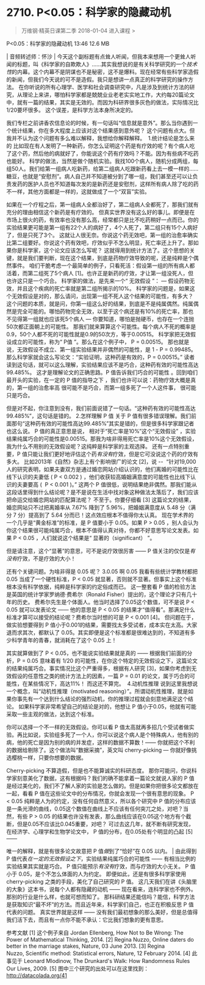 # 2710. P<0.05：科学家的隐藏动机
> 万维钢·精英日课第二季
2018-01-04
进入课程 >

P<0.05：科学家的隐藏动机
13:46 12.6 MB

| 音频转述师：怀沙 |
今天这个副标题有点耸人听闻，但我本来想用一个更耸人听闻的标题，叫《科学家的自欺欺人》……其实我想说的是有关科学研究的一个*技术性*的内幕。这个内幕不是阴谋也不是秘密，这不是爆料。现在经常有些科学家造假的新闻，但我们今天说的可不是造假。我只是想讲一点真正的科学研究的操作方法。
在你听说的所有心理学、医学和社会调查研究中，凡是涉及到统计方法的研究，从理论上来讲，哪怕科学家都是兢兢业业老老实实地工作，大约每20篇论文中，就有一篇的结果，其实是无效的。而因为科研界很多灰色的做法，实际情况比1/20要坏很多。
这个误差，是科学方法本身所决定的。 

我们专栏之前讲香农信息论的时候，有一句话叫“信息就是意外”。那么当你遇到一个统计结果，你在多大程度上应该对这个结果感到意外呢？
这个问题有点大。但我并不认为这个问题有多么难以解释，我想给你解释解释。 
1.统计结论是怎么来的
比如现在有人发明了一种新药，你怎么证明这个药是有疗效的呢？有个病人吃了这个药，然后他的病就好了，你能说这个药有疗效吗？不能。因为有些病不吃药也能好。
科学的做法，当然是做个随机实验。我找100个病人，随机分成两组，每组50人。我们给第一组病人吃新药，给第二组病人吃跟新药看上去一模一样的……糖豆，也就是“安慰剂”。病人自己并不知道被分到了哪一组，我们甚至还可以让负责发药的医护人员也不知道每次发的是新药还是安慰剂，这样所有病人除了吃的药不一样，其他方面都是一样的，这就做成了一个“双盲”实验。 

如果在一个疗程之后，第一组病人全都治好了，第二组病人全都死了，那我们就有充分的理由相信这个新药是有疗效的。
但真实世界没有这么好的事儿。即便是在市场上很火的药，有效率也没有那么高，经常都只是比不吃药稍好一点而已。你的实验结果更可能是第一组有22个人的病好了，4个人死了，第二组只有15个人病好了，但是只死了3个。
这就让人很无奈。你说这个药无效吧，第一组的治愈率确实比第二组要好。你说这个药有效吧，疗效似乎不怎么明显，死亡率还上升了。那如果你是科学家，这个论文应该怎么写呢？
这就得用到统计方法了。这个思想的关键，就是我们要判断，现在这个结果，到底是药物疗效导致的呢，还是纯粹是个偶然事件。
咱们干脆考虑一个最简单的例子，只看死活：假设第一组的所有病人都活着，而第二组死了5个病人 [1]。也许正是新药的疗效，才让第一组没死人，但也许这只是一个巧合。
科学家的做法，是先来一个“ 无效假设 ”：
— 假设药物无效，并且这个疾病的死亡率就是第二组所揭示的10%。
科学家的问题是，如果这个无效假设是对的，那么请问，出现第一组不死人这个结果的可能性，有多大？
这个问题的本质，就是问，你第一组这么好的结果，到底是不是纯属偶然。纯属偶然是完全可能的。哪怕药物完全无效，以至于这个病还是有10%的死亡率，那也不见得第一组就也应该死5个病人 — 你要知道，哪怕是抛硬币，也存在一个连抛50次都正面朝上的可能性。
那我们就来算算这个可能性。每个病人不死的概率是0.9，50个人都不死的可能性就是0.9的50次方，等于0.00515。
科学家把无效假设成立的可能性，称为“ P值 ”。那么在这个例子中，
P = 0.00515。
那也就是说，无效假设不成立、第一组实验结果并非偶然的可能性，是 1 - P = 0.99485。
那么科学家就会这么写论文：“实验证明，这种药是有效的，P = 0.00515。”
读者读到这句话，就可以这么理解，实验结果应该不是巧合，这种药有效的可能性高达99.485%。
这才是理解论文的正确思路。P 值告诉我们巧合的可能性 。回到咱们最开头的实验，在一定的 P 值的指导之下 ，我们也许可以说：药物疗效大概是真的，第一组的治愈率高 很可能不是巧合，而第一组多死了一个人这件事， 很可能只是巧合。 

但是对不起，你注意到没有，我们前面说错了一句话。“这种药有效的可能性高达99.485%”，这句话是错的。
2.怎样理解 P 值
关于 P 值有很多错误理解。我们前面那句“这种药有效的可能性高达99.485%”其实是错的，但是很多科学家跟记者也这么说。
P 值的真正意思是说， 相对于“死亡率是10%”这个“无效假设” ，实验结果纯属巧合的可能性是0.00515。那我为啥非得用死亡率是10%这个无效假设，我为什么不用别的无效假设呢？这纯粹是科学家的主观选择。
还有一点特别重要，P 值只能让我们更好地评估这个药*有没有*疗效，但是它可没说这个药的疗效有多大。
比如2013年《自然》杂志上有个影响很广的论文 [2]，说 -- 
“针对19,000人的研究表明，如果夫妻双方是通过婚恋网站介绍认识的，他们离婚的可能性比在线下认识的夫妻低 ( P < 0.002 ) ，他们收获较高婚姻满意度的可能性也比线下认识的夫妻要高 (  P < 0.001 )。”
这两个 P 值很低，说明结果绝非偶然。那我们能从这段话里得到什么结论呢？是不是说在生活中找对象这种做法太落后了，我们应该把命运交给婚恋网站的匹配算法呢？
不至于。你要仔细看 [3] 这篇论文的结果，婚恋网站只不过把离婚率从 7.67% 降到了 5.96%，把婚姻满意度从 5.48 分（满分 7 分）提高到了 5.64 分而已！这点效应根本不值得你太认真。
现在学术界的一个几乎是“黄金标准”的标准，是 P 值要小于 0.05。如果 P > 0.05 ，别人会认为你这个结果很可能纯属巧合，根本不值得认真对待，你都不好意思写论文发表。如果 P < 0.05 ，人们就说这个结果是“ 显著的（significant） ”。 

但是请注意，这个“显著”的意思，可不是说疗效很厉害 —— P 值关注的仅仅是*有没有*疗效，不是疗效的大小！

还有个关键问题。为啥非得是 0.05 呢？
3.0.05 啊 0.05
我看有些统计学教材都把 0.05 当成了一个硬性标准，P < 0.05 就显著，否则就不显著。但事实上这个标准根本没有科学依据，纯粹是科学家的约定俗成而已。
这一整套看 P 值的检验方法是英国的统计学家罗纳德·费希尔（Ronald Fisher）提出的，这个理论才只有几十年的历史。
费希尔先生是个体面人。他当时选择了0.05这个数值，可不是说 P < 0.05 就可以发表论文 —— 他的意思是 P < 0.05 的结果才“值得看”。那满足什么标准才算可以接受的结论呢？费希尔当时想的可是 P < 0.001 [4]。
但问题在于，做实验想要得到 P 值小于0.001的结果，需要找太多受试者，成本实在太高。大家退而求其次，都默认了 0.05。其实即便是这个标准都是很难达到的，不知道有多少科学青年的青春，就消耗在了这个 0.05 上！ 

其实就算做到了 P < 0.05，也不能说实验结果就是真的 —— 根据我们前面的分析，P = 0.05 意味着有 1/20 的可能性，在你这个特定的无效假设之下，这篇论文的结果纯属巧合。事实情况比这个严重得多，根据有人研究 [3]，如果你考虑到无效假设的任意性之类的统计方法上的因素，一篇 P = 0.01 的论文，属于巧合的可能性，在某些情况下，高达11%！
而这还不算完。 
4.动机性推理
说到这里我想说一个概念，叫“动机性推理（motivated reasoning）”。所谓动机性推理，就是如果你事先有一个达到什么结论的强烈动机，你的推理过程就会刻意地满足这个结论。
如果科学家非常希望自己的结论是对的，他想让 P 值小于0.05，他就有可能采取一些主观的做法，达到这个标准。 

你可以选择一个不一样的无效假设。你可以看 P 值太高就再多招几个受试者做实验。再比如说，实验组多死了一个人，你可以说这个病人是个特殊病人，他有别的病，他的死亡是因为别的病的并发症，这样的数据不算数！—— 你就把这个不利的数据给剔除了。这个做法叫“数据采摘”，英文叫 cherry-picking — 你就好像挑选樱桃一样，只要你想要的数据。

Cherry-picking 不算造假，但是也不能算诚实的科研态度。
那你可能问，你说科学家刻意美化了数据，这有根据吗？我们的确不能拿着一篇论文就说人家的 P 值是经过美化的，我们不了解人家的实验是怎么做的。但是如果你把很多论文都放在一起，看看 P 值在这些论文中的分布情况，你就会发现一个很有意思的现象。
P < 0.05 纯粹是人为的约定，没有任何自然意义，所以各个研究中 P 值的分布应该是一条光滑的曲线，0.05这个数值在曲线上不应该有任何突兀之处，对吧？当然，有些 P > 0.05 的结果也许没有发表，那么曲线应该在0.05这个地方有个截断，但是0.05不应该比0.045重要，对吧？
可过去这几年，就不断有研究发现，在经济学、心理学和生物学论文中， P 值的分布，在0.05处有个明显的凸起 [5] —— 

唯一的解释，就是有很多论文故意把 P 值*做*到了“恰好”在 0.05 以内。
| 由此得到
P 值代表*在一定的无效假设之下*，实验结果纯属巧合的可能性 —— 有相当比例的实验结果其实就是巧合。
P 值只能预示*有没有*疗效，而与疗效的大小无关。
P 值小于 0.05，是个不怎么体面的人为约定。
即便如此，还是有很多科学家使用 cherry-picking 之类的手段，美化了自己研究的 P 值。
这几天我们在讲《头脑里的大象》这本书，说每个人都有隐藏的动机 —— 现在看来，连科学家也不例外。那别的行业是什么样，也就可想而知了。
那科研结果还能信吗？能信，科学方法是获取知识“最不坏”的方法。而且近年来，科学家们自己，也正在积极反思 P 值代表的问题。
真实世界就是这样 —— 没有我们最初想象的那么美好，但是总值得我们活下去，而且有一点你不能不承认：它比我们想象的更有意思。 

参考文献
[1] 这个例子来自 Jordan Ellenberg, How Not to Be Wrong: The Power of Mathematical Thinking, 2014.
[2] Regina Nuzzo, Online daters do better in the marriage stakes, Nature, 03 June 2013.
[3] Regina Nuzzo, Scientific method: Statistical errors, Nature, 12 February 2014.
[4] 此事见于 Leonard Mlodinow, The Drunkard's Walk: How Randomness Rules Our Lives, 2009.
[5] 图中三个研究的出处可以在这里找到：http://datacolada.org/41